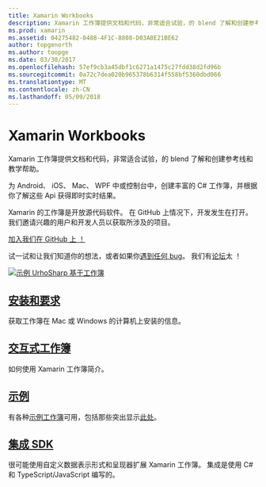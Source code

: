 ```yaml
---
title: Xamarin Workbooks
description: Xamarin 工作簿提供文档和代码，非常适合试验，的 blend 了解和创建参考线和教学帮助。
ms.prod: xamarin
ms.assetid: 04275482-0488-4F1C-8808-D03A8E21BE62
author: topgenorth
ms.author: toopge
ms.date: 03/30/2017
ms.openlocfilehash: 57ef9cb3a45dbf1c6271a1475c27fdd38d2fd96b
ms.sourcegitcommit: 0a72c7dea020b965378b6314f558bf5360dbd066
ms.translationtype: MT
ms.contentlocale: zh-CN
ms.lasthandoff: 05/09/2018
---
```

# <a name="xamarin-workbooks"></a>Xamarin Workbooks

Xamarin 工作簿提供文档和代码，非常适合试验，的 blend 了解和创建参考线和教学帮助。

为 Android、 iOS、 Mac、 WPF 中或控制台中，创建丰富的 C# 工作簿，并根据你了解这些 Api 获得即时实时结果。

Xamarin 的工作簿是开放源代码软件。 在 GitHub 上情况下，开发发生在打开。 我们邀请兴趣的用户和开发人员以获取所涉及的项目。

<a class="github-button" href="https://github.com/Microsoft/workbooks" data-size="large" aria-label="View Microsoft/workbooks on GitHub">加入我们在 GitHub 上 ！</a>

试一试和让我们知道你的想法，或者如果你[遇到任何 bug](~/tools/workbooks/install.md#reporting-bugs)。 我们有[论坛](https://forums.xamarin.com/categories/inspector)太 ！

[![](images/interactive-1.0.0-urho-planet-earth-small.png "示例 UrhoSharp 基于工作簿")](images/interactive-1.0.0-urho-planet-earth.png#lightbox)

## <a name="installation-and-requirementsinstallmd"></a>[安装和要求](install.md)

获取工作簿在 Mac 或 Windows 的计算机上安装的信息。

## <a name="interactive-workbooksworkbookmd"></a>[交互式工作簿](workbook.md)

如何使用 Xamarin 工作簿简介。

## <a name="samplessamplesindexmd"></a>[示例](samples/index.md)

有各种[示例工作簿](https://developer.xamarin.com/workbooks/)可用，包括那些突出显示[此处](samples/index.md)。

## <a name="integration-sdksdkindexmd"></a>[集成 SDK](sdk/index.md)

很可能使用自定义数据表示形式和呈现器扩展 Xamarin 工作簿。 集成是使用 C# 和 TypeScript/JavaScript 编写的。

<script async defer src="https://buttons.github.io/buttons.js"></script>
